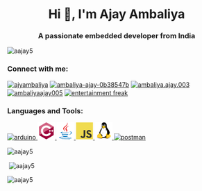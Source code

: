 <h1 align="center">Hi 👋, I'm Ajay Ambaliya</h1>
<h3 align="center">A passionate embedded developer from India</h3>

<p align="left"> <img src="https://komarev.com/ghpvc/?username=aajay5&label=Profile%20views&color=050505&style=flat" alt="aajay5" /> </p>

<h3 align="left">Connect with me:</h3>
<p align="left">
<a href="https://twitter.com/ajyambaliya" target="blank"><img align="center" src="https://raw.githubusercontent.com/rahuldkjain/github-profile-readme-generator/master/src/images/icons/Social/twitter.svg" alt="ajyambaliya" height="30" width="40" /></a>
<a href="https://linkedin.com/in/ambaliya-ajay-0b38547b" target="blank"><img align="center" src="https://raw.githubusercontent.com/rahuldkjain/github-profile-readme-generator/master/src/images/icons/Social/linked-in-alt.svg" alt="ambaliya-ajay-0b38547b" height="30" width="40" /></a>
<a href="https://fb.com/ambaliya.ajay.003" target="blank"><img align="center" src="https://raw.githubusercontent.com/rahuldkjain/github-profile-readme-generator/master/src/images/icons/Social/facebook.svg" alt="ambaliya.ajay.003" height="30" width="40" /></a>
<a href="https://instagram.com/ambaliyaajay005" target="blank"><img align="center" src="https://raw.githubusercontent.com/rahuldkjain/github-profile-readme-generator/master/src/images/icons/Social/instagram.svg" alt="ambaliyaajay005" height="30" width="40" /></a>
<a href="https://www.youtube.com/channel/UCm3MTUDEpwMWt1qwnzuvJrw" target="blank"><img align="center" src="https://raw.githubusercontent.com/rahuldkjain/github-profile-readme-generator/master/src/images/icons/Social/youtube.svg" alt="entertainment freak" height="30" width="40" /></a>
</p>

<h3 align="left">Languages and Tools:</h3>
<p align="left"> <a href="https://www.arduino.cc/" target="_blank"> <img src="https://cdn.worldvectorlogo.com/logos/arduino-1.svg" alt="arduino" width="40" height="40"/> </a> <a href="https://www.w3schools.com/cpp/" target="_blank"> <img src="https://raw.githubusercontent.com/devicons/devicon/master/icons/cplusplus/cplusplus-original.svg" alt="cplusplus" width="40" height="40"/> </a> <a href="https://www.java.com" target="_blank"> <img src="https://raw.githubusercontent.com/devicons/devicon/master/icons/java/java-original.svg" alt="java" width="40" height="40"/> </a> <a href="https://developer.mozilla.org/en-US/docs/Web/JavaScript" target="_blank"> <img src="https://raw.githubusercontent.com/devicons/devicon/master/icons/javascript/javascript-original.svg" alt="javascript" width="40" height="40"/> </a> <a href="https://www.linux.org/" target="_blank"> <img src="https://raw.githubusercontent.com/devicons/devicon/master/icons/linux/linux-original.svg" alt="linux" width="40" height="40"/> </a> <a href="https://postman.com" target="_blank"> <img src="https://www.vectorlogo.zone/logos/getpostman/getpostman-icon.svg" alt="postman" width="40" height="40"/> </a> </p>

<p><img align="center" src="https://github-readme-stats.vercel.app/api/top-langs?username=aajay5&show_icons=true&theme=dark&locale=en&layout=compact" width="494" height="195"  alt="aajay5" /></p>

<p>&nbsp;<img align="center" src="https://github-readme-stats.vercel.app/api?username=aajay5&show_icons=true&theme=synthwave&text_color=ffffff&locale=en" width="488" height="195"  alt="aajay5" /></p>

<p><img align="center" src="https://github-readme-streak-stats.herokuapp.com/?user=aajay5&theme=dark" width="494" height="195"  alt="aajay5" /></p>
